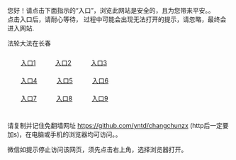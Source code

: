 您好！请点击下面指示的“入口”，浏览此网站是安全的，且为您带来平安。。 <br/>
点击入口后，请耐心等待， 过程中可能会出现无法打开的提示，请忽略，最终会进入网站. </br>

法轮大法在长春<br/>
<div style="padding:10px"><a style="margin:20px" target="_blank" href="https://d2qjxl29ool4zh.cloudfront.net/2Qpsp?qzqtqvt" id="ccLink1" rel="nofollow">入口1</a> <a target="_blank" style="margin:20px" href="https://d3oh2d02zaxcqo.cloudfront.net/2Qpsp?lfcpx" id="ccLink2" rel="nofollow">入口2</a> <a style="margin:20px" target="_blank" href="https://d2pmq8dbi6ljjl.cloudfront.net/2Qpsp?eyppics" id="ccLink3" rel="nofollow">入口3</a></div>

<div style="padding:10px" ><a style="margin:20px" target="_blank" href="https://d2qjxl29ool4zh.cloudfront.net/2Qpsp?qzqtqvt" id="ccLink4" rel="nofollow">入口4</a> <a style="margin:20px" href="https://d3oh2d02zaxcqo.cloudfront.net/2Qpsp?lfcpx" target="_blank" id="ccLink5" rel="nofollow">入口5</a> <a style="margin:20px" href="https://d2pmq8dbi6ljjl.cloudfront.net/2Qpsp?eyppics" target="_blank" id="ccLink6" rel="nofollow">入口6</a></div>

<div style="padding:10px"><a style="margin:20px" target="_blank" href="https://d2qjxl29ool4zh.cloudfront.net/2Qpsp?qzqtqvt" id="ccLink7" rel="nofollow">入口7</a> <a style="margin:20px" href="https://d3oh2d02zaxcqo.cloudfront.net/2Qpsp?lfcpx" target="_blank" id="ccLink8" rel="nofollow">入口8</a> <a style="margin:20px" target="_blank" href="https://d2pmq8dbi6ljjl.cloudfront.net/2Qpsp?eyppics" id="ccLink9" rel="nofollow">入口9</a></div>

<br/>



请复制并记住免翻墙网址 https://github.com/yntd/changchunzx (http后一定要加s)，在电脑或手机的浏览器均可访问。。<br/>

微信如提示停止访问该网页，须先点击右上角，选择浏览器打开。
